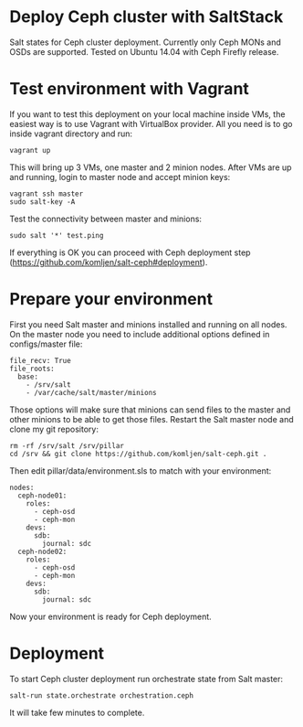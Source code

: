 Deploy Ceph cluster with SaltStack
=========

Salt states for Ceph cluster deployment. Currently only Ceph MONs and OSDs are supported.
Tested on Ubuntu 14.04 with Ceph Firefly release.

Test environment with Vagrant
==============

If you want to test this deployment on your local machine inside VMs, the easiest way is to use Vagrant with VirtualBox provider. All you need is to go inside vagrant directory and run:

    vagrant up

This will bring up 3 VMs, one master and 2 minion nodes. After VMs are up and running, login to master node and accept minion keys:

    vagrant ssh master
    sudo salt-key -A

Test the connectivity between master and minions:

    sudo salt '*' test.ping
    
If everything is OK you can proceed with Ceph deployment step (https://github.com/komljen/salt-ceph#deployment).

Prepare your environment
==============

First you need Salt master and minions installed and running on all nodes. On the master node you need to include additional options defined in configs/master file:

    file_recv: True
    file_roots:
      base:
        - /srv/salt
        - /var/cache/salt/master/minions

Those options will make sure that minions can send files to the master and other minions to be able to get those files. Restart the Salt master node and clone my git repository:

    rm -rf /srv/salt /srv/pillar
    cd /srv && git clone https://github.com/komljen/salt-ceph.git .

Then edit pillar/data/environment.sls to match with your environment:

    nodes:
      ceph-node01:
        roles:
          - ceph-osd
          - ceph-mon
        devs:
          sdb:
            journal: sdc
      ceph-node02:
        roles:
          - ceph-osd
          - ceph-mon
        devs:
          sdb:
            journal: sdc

Now your environment is ready for Ceph deployment.

Deployment
==============

To start Ceph cluster deployment run orchestrate state from Salt master:

    salt-run state.orchestrate orchestration.ceph
    
It will take few minutes to complete.

